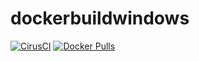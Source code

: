 # dockerbuildwindows

[![CirusCI](https://api.cirrus-ci.com/github/mpromonet/dockerbuildwindows.svg)](https://cirrus-ci.com/github/mpromonet/dockerbuildwindows)
[![Docker Pulls](https://img.shields.io/docker/pulls/mpromonet/dockerbuildwindows.svg)](https://hub.docker.com/r/mpromonet/dockerbuildwindows/)
